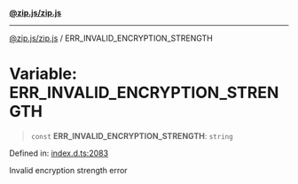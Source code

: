 [**@zip.js/zip.js**](../README.md)

***

[@zip.js/zip.js](../globals.md) / ERR\_INVALID\_ENCRYPTION\_STRENGTH

# Variable: ERR\_INVALID\_ENCRYPTION\_STRENGTH

> `const` **ERR\_INVALID\_ENCRYPTION\_STRENGTH**: `string`

Defined in: [index.d.ts:2083](https://github.com/gildas-lormeau/zip.js/blob/00105a96aa8272ce26bff0eea7ebcfd6071ad540/index.d.ts#L2083)

Invalid encryption strength error
